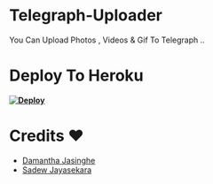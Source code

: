 # Telegraph-Uploader
You Can Upload Photos , Videos &amp; Gif To Telegraph ..

# Deploy To Heroku

**[![Deploy](https://www.herokucdn.com/deploy/button.svg)](https://heroku.com/deploy?template=https://github.com/Lasindu-Senash/Telegraph-Uploader.git)**

# Credits ❤️

- [Damantha Jasinghe](https://github.com/Damantha126)
- [Sadew Jayasekara](https://github.com/Sadew451)
